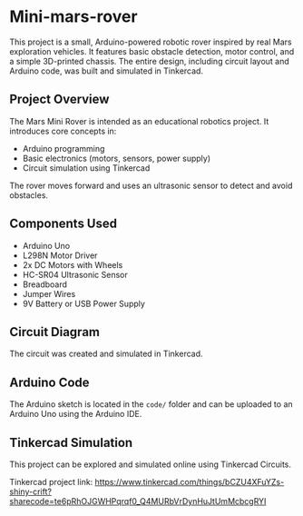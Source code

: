 # Mini-mars-rover
This project is a small, Arduino-powered robotic rover inspired by real Mars exploration vehicles. It features basic obstacle detection, motor control, and a simple 3D-printed chassis. The entire design, including circuit layout and Arduino code, was built and simulated in Tinkercad.

## Project Overview

The Mars Mini Rover is intended as an educational robotics project. It introduces core concepts in:

- Arduino programming
- Basic electronics (motors, sensors, power supply)
- Circuit simulation using Tinkercad

The rover moves forward and uses an ultrasonic sensor to detect and avoid obstacles.

## Components Used

- Arduino Uno
- L298N Motor Driver
- 2x DC Motors with Wheels
- HC-SR04 Ultrasonic Sensor
- Breadboard
- Jumper Wires
- 9V Battery or USB Power Supply

## Circuit Diagram

The circuit was created and simulated in Tinkercad.

## Arduino Code

The Arduino sketch is located in the `code/` folder and can be uploaded to an Arduino Uno using the Arduino IDE.


## Tinkercad Simulation

This project can be explored and simulated online using Tinkercad Circuits.

Tinkercad project link: https://www.tinkercad.com/things/bCZU4XFuYZs-shiny-crift?sharecode=te6pRhOJGWHPqrqf0_Q4MURbVrDynHuJtUmMcbcgRYI
